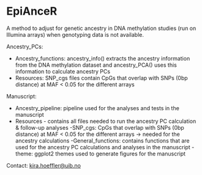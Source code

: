 # EpiAnceR
A method to adjust for genetic ancestry in DNA methylation studies (run on Illumina arrays) when genotyping data is not available.

Ancestry_PCs:
- Ancestry_functions: ancestry_info() extracts the ancestry information from the DNA methylation dataset and ancestry_PCA() uses this information to calculate ancestry PCs
- Resources: SNP_cgs files contain CpGs that overlap with SNPs (0bp distance) at MAF < 0.05 for the different arrays

Manuscript:
- Ancestry_pipeline: pipeline used for the analyses and tests in the manuscript
- Resources - contains all files needed to run the ancestry PC calculation & follow-up analyses
        -SNP_cgs: CpGs that overlap with SNPs (0bp distance) at MAF < 0.05 for the different arrays -> needed for the ancestry calculations
        -General_functions: contains functions that are used for the ancestry PC calculations and analyses in the manuscript
        -theme: ggplot2 themes used to generate figures for the manuscript


Contact:
kira.hoeffler@uib.no
